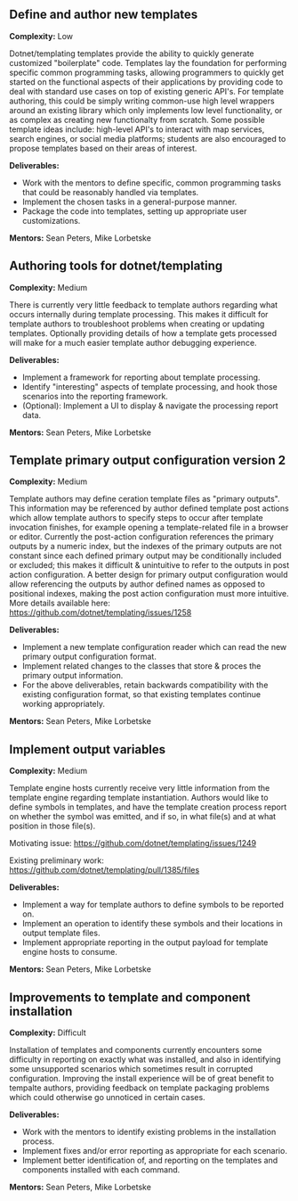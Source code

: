 ## Define and author new templates
**Complexity:** Low

Dotnet/templating templates provide the ability to quickly generate customized "boilerplate" code. Templates lay the foundation for performing specific common programming tasks, allowing programmers to quickly get started on the functional aspects of their applications by providing code to deal with standard use cases on top of existing generic API's. For template authoring, this could be simply writing common-use high level wrappers around an existing library which only implements low level functionality, or as complex as creating new functionalty from scratch. Some possible template ideas include: high-level API's to interact with map services, search engines, or social media platforms; students are also encouraged to propose templates based on their areas of interest.

**Deliverables:**
 * Work with the mentors to define specific, common programming tasks that could be reasonably handled via templates. 
 * Implement the chosen tasks in a general-purpose manner.
 * Package the code into templates, setting up appropriate user customizations.

**Mentors:** Sean Peters, Mike Lorbetske


## Authoring tools for dotnet/templating
**Complexity:** Medium

There is currently very little feedback to template authors regarding what occurs internally during template processing. This makes it difficult for template authors to troubleshoot problems when creating or updating templates. Optionally providing details of how a template gets processed will make for a much easier template author debugging experience.

**Deliverables:**
 * Implement a framework for reporting about template processing.
 * Identify "interesting" aspects of template processing, and hook those scenarios into the reporting framework.
 * (Optional): Implement a UI to display & navigate the processing report data.

**Mentors:** Sean Peters, Mike Lorbetske


## Template primary output configuration version 2
**Complexity:** Medium

Template authors may define ceration template files as "primary outputs". This information may be referenced by author defined template post actions which allow template authors to specify steps to occur after template invocation finishes, for example opening a template-related file in a browser or editor. Currently the post-action configuration references the primary outputs by a numeric index, but the indexes of the primary outputs are not constant since each defined primary output may be conditionally included or excluded; this makes it difficult & unintuitive to refer to the outputs in post action configuration. A better design for primary output configuration would allow referencing the outputs by author defined names as opposed to positional indexes, making the post action configuration must more intuitive. More details available here: https://github.com/dotnet/templating/issues/1258

**Deliverables:**
 * Implement a new template configuration reader which can read the new primary output configuration format.
 * Implement related changes to the classes that store & proces the primary output information.
 * For the above deliverables, retain backwards compatibility with the existing configuration format, so that existing templates continue working appropriately.

**Mentors:** Sean Peters, Mike Lorbetske


## Implement output variables
**Complexity:** Medium

Template engine hosts currently receive very little information from the template engine regarding template instantiation. Authors would like to define symbols in templates, and have the template creation process report on whether the symbol was emitted, and if so, in what file(s) and at what position in those file(s).
 
Motivating issue: https://github.com/dotnet/templating/issues/1249

Existing preliminary work: https://github.com/dotnet/templating/pull/1385/files

**Deliverables:**
 * Implement a way for template authors to define symbols to be reported on.
 * Implement an operation to identify these symbols and their locations in output template files.
 * Implement appropriate reporting in the output payload for template engine hosts to consume.

**Mentors:** Sean Peters, Mike Lorbetske


## Improvements to template and component installation
**Complexity:** Difficult

Installation of templates and components currently encounters some difficulty in reporting on exactly what was installed, and also in identifying some unsupported scenarios which sometimes result in corrupted configuration. Improving the install experience will be of great benefit to tempalte authors, providing feedback on template packaging problems which could otherwise go unnoticed in certain cases.

**Deliverables:**
 * Work with the mentors to identify existing problems in the installation process.
 * Implement fixes and/or error reporting as appropriate for each scenario.
 * Implement better identification of, and reporting on the templates and components installed with each command.

**Mentors:** Sean Peters, Mike Lorbetske
